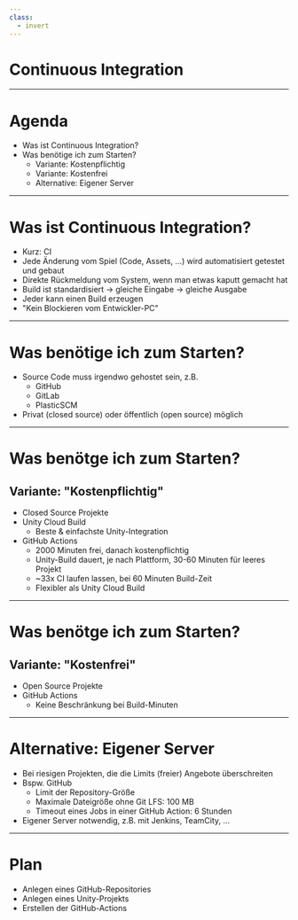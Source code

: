 ```yaml
---
class:
  - invert
---
```


# Continuous Integration

---

# Agenda

* Was ist Continuous Integration?
* Was benötige ich zum Starten?
  * Variante: Kostenpflichtig
  * Variante: Kostenfrei
  * Alternative: Eigener Server

---

# Was ist Continuous Integration?

* Kurz: CI
* Jede Änderung vom Spiel (Code, Assets, ...) wird automatisiert getestet und gebaut
* Direkte Rückmeldung vom System, wenn man etwas kaputt gemacht hat
* Build ist standardisiert -> gleiche Eingabe -> gleiche Ausgabe
* Jeder kann einen Build erzeugen
* "Kein Blockieren vom Entwickler-PC"

---

# Was benötige ich zum Starten?

* Source Code muss irgendwo gehostet sein, z.B.
  * GitHub
  * GitLab
  * PlasticSCM
* Privat (closed source) oder öffentlich (open source) möglich

---

# Was benötge ich zum Starten?
## Variante: "Kostenpflichtig"

* Closed Source Projekte
* Unity Cloud Build
  * Beste & einfachste Unity-Integration
* GitHub Actions
  * 2000 Minuten frei, danach kostenpflichtig
  * Unity-Build dauert, je nach Plattform, 30-60 Minuten für leeres Projekt
  * ~33x CI laufen lassen, bei 60 Minuten Build-Zeit
  * Flexibler als Unity Cloud Build

<!--
   Dauer des Unity-Builds bei IL2CPP.
   Bei Mono kürzer.
   Tendenziell dauern Unity-Builds natürlich immer länger, je größer das Projekt wird und je mehr Plattformen man erzeugen möchte.
-->

---

# Was benötge ich zum Starten?
## Variante: "Kostenfrei"

* Open Source Projekte
* GitHub Actions
  * Keine Beschränkung bei Build-Minuten

---

# Alternative: Eigener Server

* Bei riesigen Projekten, die die Limits (freier) Angebote überschreiten
* Bspw. GitHub
  * Limit der Repository-Größe
  * Maximale Dateigröße ohne Git LFS: 100 MB
  * Timeout eines Jobs in einer GitHub Action: 6 Stunden
* Eigener Server notwendig, z.B. mit Jenkins, TeamCity, ...

---

# Plan

* Anlegen eines GitHub-Repositories
* Anlegen eines Unity-Projekts
* Erstellen der GitHub-Actions